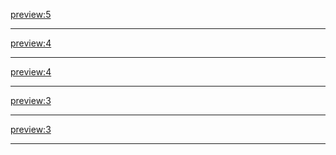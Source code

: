 [preview:5](articles/testblog.md)
- - - -
[preview:4](articles/royalpalace.md)
- - - -
[preview:4](articles/boat.md)
- - - -
[preview:3](articles/museum.md)
- - - -
[preview:3](articles/zoo.md)
- - - -
